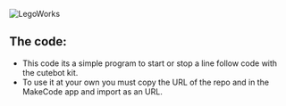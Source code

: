 ![LegoWorks](https://user-images.githubusercontent.com/106318228/200198411-2eae259f-2366-4801-989a-78bde47ae537.png)

## The code:

* This code its a simple program to start or stop a line follow code with the cutebot kit. 
* To use it at your own you must copy the URL of the repo and in the MakeCode app and import as an URL.

